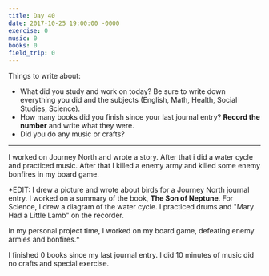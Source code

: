 ```yaml
---
title: Day 40
date: 2017-10-25 19:00:00 -0000
exercise: 0
music: 0
books: 0
field_trip: 0
---
```

Things to write about:

* What did you study and work on today? Be sure to write down everything you did and the subjects (English, Math, Health, Social Studies, Science).
* How many books did you finish since your last journal entry? **Record the number** and write what they were.
* Did you do any music or crafts?

***

I worked on Journey North and  wrote a story. After that i did a water cycle and practiced music. After that I killed a enemy army and killed some enemy bonfires in my board game.

*EDIT: I drew a picture and wrote about birds for a Journey North journal entry. I worked on a summary of the book, **The Son of Neptune**. For Science, I drew a diagram of the water cycle. I practiced drums and "Mary Had a Little Lamb" on the recorder.

In my personal project time, I worked on my board game, defeating enemy armies and bonfires.*

I finished 0 books since my last journal entry.
I did 10 minutes of music did no crafts and special exercise.
